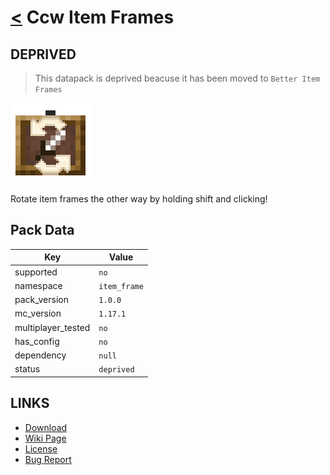 # [<](../README.md) Ccw Item Frames

## DEPRIVED

> This datapack is deprived beacuse it has been moved to `Better Item Frames`

![alt](pack.png)

Rotate item frames the other way by holding shift and clicking!

## Pack Data

| Key                | Value        |
|--------------------|--------------|
| supported          | `no`         |
| namespace          | `item_frame` |
| pack_version       | `1.0.0`      |
| mc_version         | `1.17.1`     |
| multiplayer_tested | `no`         |
| has_config         | `no`         |
| dependency         | `null`       |
| status             | `deprived`   |

## LINKS

-   [Download](https://www.curseforge.com/minecraft/customization/)
-   [Wiki Page](https://github.com/legopitstop/Datapacks/wiki/CCW_Item_Frames)
-   [License](https://legopitstop.weebly.com/license.html)
-   [Bug Report](https://github.com/legopitstop/Datapacks/issues)
